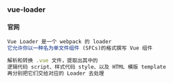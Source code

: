 ### vue-loader

#### 官网

```js
Vue Loader 是一个 webpack 的 loader
它允许你以一种名为单文件组件 (SFCs)的格式撰写 Vue 组件
```

```js
解析和转换 .vue 文件，提取出其中的
逻辑代码 script、样式代码 style、以及 HTML 模版 template
再分别把它们交给对应的 Loader 去处理
```

